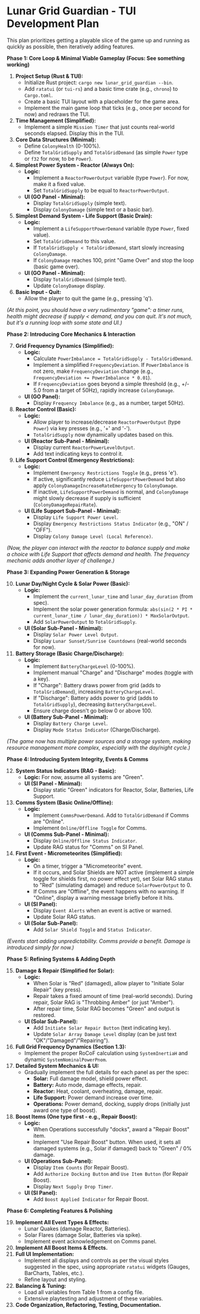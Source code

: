 # Lunar Grid Guardian - TUI Development Plan

This plan prioritizes getting a playable slice of the game up and running as quickly as possible, then iteratively adding features.

**Phase 1: Core Loop & Minimal Viable Gameplay (Focus: See something working)**

1.  **Project Setup (Rust & TUI):**
    *   Initialize Rust project: `cargo new lunar_grid_guardian --bin`.
    *   Add `ratatui` (or `tui-rs`) and a basic time crate (e.g., `chrono`) to `Cargo.toml`.
    *   Create a basic TUI layout with a placeholder for the game area.
    *   Implement the main game loop that ticks (e.g., once per second for now) and redraws the TUI.
2.  **Time Management (Simplified):**
    *   Implement a simple `Mission Timer` that just counts real-world seconds elapsed. Display this in the TUI.
3.  **Core Data Structures (Minimal):**
    *   Define `ColonyHealth` (0-100%).
    *   Define `TotalGridSupply` and `TotalGridDemand` (as simple `Power` type or `f32` for now, to be `Power`).
4.  **Simplest Power System - Reactor (Always On):**
    *   **Logic:**
        *   Implement a `ReactorPowerOutput` variable (type `Power`). For now, make it a fixed value.
        *   Set `TotalGridSupply` to be equal to `ReactorPowerOutput`.
    *   **UI (GO Panel - Minimal):**
        *   Display `TotalGridSupply` (simple text).
        *   Display `ColonyDamage` (simple text or a basic bar).
5.  **Simplest Demand System - Life Support (Basic Drain):**
    *   **Logic:**
        *   Implement a `LifeSupportPowerDemand` variable (type `Power`, fixed value).
        *   Set `TotalGridDemand` to this value.
        *   If `TotalGridSupply < TotalGridDemand`, start slowly increasing `ColonyDamage`.
        *   If `ColonyDamage` reaches 100, print "Game Over" and stop the loop (basic game over).
    *   **UI (GO Panel - Minimal):**
        *   Display `TotalGridDemand` (simple text).
        *   Update `ColonyDamage` display.
6.  **Basic Input - Quit:**
    *   Allow the player to quit the game (e.g., pressing 'q').

*(At this point, you should have a very rudimentary "game": a timer runs, health might decrease if supply < demand, and you can quit. It's not much, but it's a running loop with some state and UI.)*

**Phase 2: Introducing Core Mechanics & Interaction**

7.  **Grid Frequency Dynamics (Simplified):**
    *   **Logic:**
        *   Calculate `PowerImbalance = TotalGridSupply - TotalGridDemand`.
        *   Implement a simplified `FrequencyDeviation`. If `PowerImbalance` is not zero, make `FrequencyDeviation` change (e.g., `FrequencyDeviation += PowerImbalance * 0.01`).
        *   If `FrequencyDeviation` goes beyond a simple threshold (e.g., +/- 5.0 from a target of 50Hz), rapidly increase `ColonyDamage`.
    *   **UI (GO Panel):**
        *   Display `Frequency Imbalance` (e.g., as a number, target 50Hz).
8.  **Reactor Control (Basic):**
    *   **Logic:**
        *   Allow player to increase/decrease `ReactorPowerOutput` (type `Power`) via key presses (e.g., '+' and '-').
        *   `TotalGridSupply` now dynamically updates based on this.
    *   **UI (Reactor Sub-Panel - Minimal):**
        *   Display current `ReactorPowerLevelOutput`.
        *   Add text indicating keys to control it.
9.  **Life Support Control (Emergency Restrictions):**
    *   **Logic:**
        *   Implement `Emergency Restrictions Toggle` (e.g., press 'e').
        *   If active, significantly reduce `LifeSupportPowerDemand` but also apply `ColonyDamageIncreaseRateEmergency` to `ColonyDamage`.
        *   If inactive, `LifeSupportPowerDemand` is normal, and `ColonyDamage` might slowly decrease if supply is sufficient (`ColonyDamageRepairRate`).
    *   **UI (Life Support Sub-Panel - Minimal):**
        *   Display `Life Support Power Level`.
        *   Display `Emergency Restrictions Status Indicator` (e.g., "ON" / "OFF").
        *   Display `Colony Damage Level (Local Reference)`.

*(Now, the player can interact with the reactor to balance supply and make a choice with Life Support that affects demand and health. The frequency mechanic adds another layer of challenge.)*

**Phase 3: Expanding Power Generation & Storage**

10. **Lunar Day/Night Cycle & Solar Power (Basic):**
    *   **Logic:**
        *   Implement the `current_lunar_time` and `lunar_day_duration` (from spec).
        *   Implement the solar power generation formula: `abs(sin(2 * PI * current_lunar_time / lunar_day_duration)) * MaxSolarOutput`.
        *   Add `SolarPowerOutput` to `TotalGridSupply`.
    *   **UI (Solar Sub-Panel - Minimal):**
        *   Display `Solar Power Level Output`.
        *   Display `Lunar Sunset/Sunrise Countdowns` (real-world seconds for now).
11. **Battery Storage (Basic Charge/Discharge):**
    *   **Logic:**
        *   Implement `BatteryChargeLevel` (0-100%).
        *   Implement manual "Charge" and "Discharge" modes (toggle with a key).
        *   If "Charge": Battery draws power from grid (adds to `TotalGridDemand`), increasing `BatteryChargeLevel`.
        *   If "Discharge": Battery adds power to grid (adds to `TotalGridSupply`), decreasing `BatteryChargeLevel`.
        *   Ensure charge doesn't go below 0 or above 100.
    *   **UI (Battery Sub-Panel - Minimal):**
        *   Display `Battery Charge Level`.
        *   Display `Mode Status Indicator` (Charge/Discharge).

*(The game now has multiple power sources and a storage system, making resource management more complex, especially with the day/night cycle.)*

**Phase 4: Introducing System Integrity, Events & Comms**

12. **System Status Indicators (RAG - Basic):**
    *   **Logic:** For now, assume all systems are "Green".
    *   **UI (SI Panel - Minimal):**
        *   Display static "Green" indicators for Reactor, Solar, Batteries, Life Support.
13. **Comms System (Basic Online/Offline):**
    *   **Logic:**
        *   Implement `CommsPowerDemand`. Add to `TotalGridDemand` if Comms are "Online".
        *   Implement `Online/Offline Toggle` for Comms.
    *   **UI (Comms Sub-Panel - Minimal):**
        *   Display `Online/Offline Status Indicator`.
        *   Update RAG status for "Comms" on SI Panel.
14. **First Event - Micrometeorites (Simplified):**
    *   **Logic:**
        *   On a timer, trigger a "Micrometeorite" event.
        *   If it occurs, and Solar Shields are NOT active (implement a simple toggle for shields first, no power effect yet), set Solar RAG status to "Red" (simulating damage) and reduce `SolarPowerOutput` to 0.
        *   If Comms are "Offline", the event happens with no warning. If "Online", display a warning message briefly before it hits.
    *   **UI (SI Panel):**
        *   Display `Event Alerts` when an event is active or warned.
        *   Update Solar RAG status.
    *   **UI (Solar Sub-Panel):**
        *   Add `Solar Shield Toggle` and `Status Indicator`.

*(Events start adding unpredictability. Comms provide a benefit. Damage is introduced simply for now.)*

**Phase 5: Refining Systems & Adding Depth**

15. **Damage & Repair (Simplified for Solar):**
    *   **Logic:**
        *   When Solar is "Red" (damaged), allow player to "Initiate Solar Repair" (key press).
        *   Repair takes a fixed amount of time (real-world seconds). During repair, Solar RAG is "Throbbing Amber" (or just "Amber").
        *   After repair time, Solar RAG becomes "Green" and output is restored.
    *   **UI (Solar Sub-Panel):**
        *   Add `Initiate Solar Repair Button` (text indicating key).
        *   Update `Solar Array Damage Level` display (can be just text "OK"/"Damaged"/"Repairing").
16. **Full Grid Frequency Dynamics (Section 1.3):**
    *   Implement the proper RoCoF calculation using `SystemInertiaH` and dynamic `SystemNominalPowerPnom`.
17. **Detailed System Mechanics & UI:**
    *   Gradually implement the full details for each panel as per the spec:
        *   **Solar:** Full damage model, shield power effect.
        *   **Battery:** Auto mode, damage effects, repair.
        *   **Reactor:** Heat, coolant, overheating, damage, repair.
        *   **Life Support:** Power demand increase over time.
        *   **Operations:** Power demand, docking, supply drops (initially just award one type of boost).
18. **Boost Items (One type first - e.g., Repair Boost):**
    *   **Logic:**
        *   When Operations successfully "docks", award a "Repair Boost" item.
        *   Implement "Use Repair Boost" button. When used, it sets all damaged systems (e.g., Solar if damaged) back to "Green" / 0% damage.
    *   **UI (Operations Sub-Panel):**
        *   Display `Item Counts` (for Repair Boost).
        *   Add `Authorize Docking Button` and `Use Item Button` (for Repair Boost).
        *   Display `Next Supply Drop Timer`.
    *   **UI (SI Panel):**
        *   Add `Boost Applied Indicator` for Repair Boost.

**Phase 6: Completing Features & Polishing**

19. **Implement All Event Types & Effects:**
    *   Lunar Quakes (damage Reactor, Batteries).
    *   Solar Flares (damage Solar, Batteries via spike).
    *   Implement event acknowledgement on Comms panel.
20. **Implement All Boost Items & Effects.**
21. **Full UI Implementation:**
    *   Implement all displays and controls as per the visual styles suggested in the spec, using appropriate `ratatui` widgets (Gauges, BarCharts, Tables, etc.).
    *   Refine layout and styling.
22. **Balancing & Tuning:**
    *   Load all variables from Table 1 from a config file.
    *   Extensive playtesting and adjustment of these variables.
23. **Code Organization, Refactoring, Testing, Documentation.**
